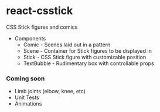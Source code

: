 # react-csstick

CSS Stick figures and comics

- Components
  - Comic - Scenes laid out in a pattern
  - Scene - Container for Stick figures to be displayed in
  - Stick - CSS Stick figure with customizable position
  - TextBubble - Rudimentary box with controllable props

### Coming soon

- Limb joints (elbow, knee, etc)
- Unit Tests
- Animations
